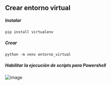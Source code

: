 ## Crear entorno virtual
##### Instalar
 ~~~
pip install virtualenv
 ~~~
##### Crear
 ~~~
 python -m venv entorno_virtual
 ~~~
##### Habilitar la ejecución de scripts para Powershell
![image](https://github.com/WAC-KepaPerez/djangoRestPrueba/assets/123166921/54c7e8e9-9f96-40a5-a339-3dff18d0a11a)
